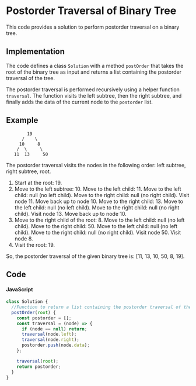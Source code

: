 # Postorder Traversal of Binary Tree

This code provides a solution to perform postorder traversal on a binary tree.

## Implementation

The code defines a class `Solution` with a method `postOrder` that takes the root of the binary tree as input and returns a list containing the postorder traversal of the tree.

The postorder traversal is performed recursively using a helper function `traversal`. The function visits the left subtree, then the right subtree, and finally adds the data of the current node to the `postorder` list.

## Example

```
        19
      /    \
     10     8
    /  \     \
   11  13     50
```

The postorder traversal visits the nodes in the following order: left subtree, right subtree, root.

1. Start at the root: 19.
2. Move to the left subtree: 10.
    Move to the left child: 11.
    Move to the left child: null (no left child).
    Move to the right child: null (no right child).
    Visit node 11.
    Move back up to node 10.
    Move to the right child: 13.
    Move to the left child: null (no left child).
    Move to the right child: null (no right child).
    Visit node 13.
    Move back up to node 10.
3. Move to the right child of the root: 8.
    Move to the left child: null (no left child).
    Move to the right child: 50.
    Move to the left child: null (no left child).
    Move to the right child: null (no right child).
    Visit node 50.
    Visit node 8.
4. Visit the root: 19.

So, the postorder traversal of the given binary tree is: [11, 13, 10, 50, 8, 19].





## Code

#### JavaScript

``` JavaScript []
class Solution {
  //Function to return a list containing the postorder traversal of the tree.
  postOrder(root) {
    const postorder = [];
    const traversal = (node) => {
      if (node == null) return;
      traversal(node.left);
      traversal(node.right);
      postorder.push(node.data);
    };

    traversal(root);
    return postorder;
  }
}
```